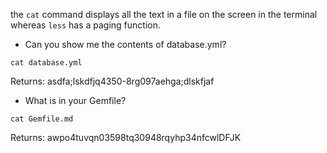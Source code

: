 the `cat` command displays all the text in a file on the screen in the terminal whereas `less` has a paging function.

- Can you show me the contents of database.yml?

`cat database.yml`

Returns: asdfa;lskdfjq4350-8rg097aehga;dlskfjaf

- What is in your Gemfile?

`cat Gemfile.md`

Returns: awpo4tuvqn03598tq30948rqyhp34nfcwlDFJK

